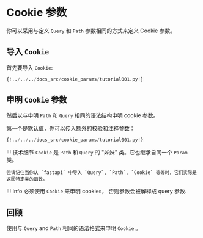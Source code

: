 # Cookie 参数

你可以采用与定义 `Query` 和 `Path` 参数相同的方式来定义 Cookie 参数。

## 导入 `Cookie`

首先要导入 `Cookie`:

```Python hl_lines="3"
{!../../../docs_src/cookie_params/tutorial001.py!}
```

## 申明 `Cookie` 参数

然后以与申明 `Path` 和 `Query` 相同的语法结构申明 cookie 参数。

第一个是默认值，你可以传入额外的校验和注释参数：

```Python hl_lines="9"
{!../../../docs_src/cookie_params/tutorial001.py!}
```

!!! 技术细节
    `Cookie` 是 `Path` 和 `Query` 的 "姊妹" 类。它也继承自同一个 `Param` 类。

    但请记住当你从 `fastapi` 中导入 `Query`, `Path`, `Cookie` 等等时，它们实际是返回特定类的函数。

!!! Info
    必须使用 `Cookie` 来申明 cookies， 否则参数会被解释成 query 参数.

## 回顾

使用与 `Query` and `Path` 相同的语法格式来申明 `Cookie` 。
